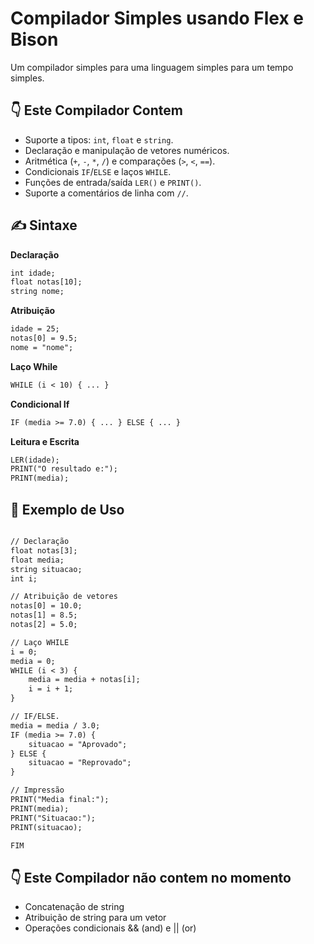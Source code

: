 # Compilador Simples usando Flex e Bison
Um compilador simples para uma linguagem simples para um tempo simples.

## 👇 Este Compilador Contem

- Suporte a tipos: `int`, `float` e `string`.
- Declaração e manipulação de vetores numéricos.
- Aritmética (`+`, `-`, `*`, `/`) e comparações (`>`, `<`, `==`).
- Condicionais `IF`/`ELSE` e laços `WHILE`.
- Funções de entrada/saída `LER()` e `PRINT()`.
- Suporte a comentários de linha com `//`.

## ✍ Sintaxe

**Declaração** 
```txt
int idade;
float notas[10];
string nome;
```
**Atribuição**
```txt
idade = 25;
notas[0] = 9.5;
nome = "nome";
```
**Laço While**
```txt
WHILE (i < 10) { ... }
```
**Condicional If** 
```txt
IF (media >= 7.0) { ... } ELSE { ... }
```
**Leitura e Escrita** 
```txt
LER(idade);
PRINT("O resultado e:");
PRINT(media);
```

## 💾 Exemplo de Uso
```txt

// Declaração 
float notas[3];
float media;
string situacao;
int i;

// Atribuição de vetores
notas[0] = 10.0;
notas[1] = 8.5;
notas[2] = 5.0;

// Laço WHILE 
i = 0;
media = 0;
WHILE (i < 3) {
    media = media + notas[i];
    i = i + 1;
}

// IF/ELSE.
media = media / 3.0;
IF (media >= 7.0) {
    situacao = "Aprovado";
} ELSE {
    situacao = "Reprovado";
}

// Impressão 
PRINT("Media final:");
PRINT(media);
PRINT("Situacao:");
PRINT(situacao);

FIM
```

## 👇 Este Compilador não contem no momento

- Concatenação de string
- Atribuição de string para um vetor
- Operações condicionais && (and) e || (or)
